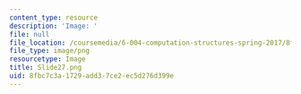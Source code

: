 ```yaml
---
content_type: resource
description: 'Image: '
file: null
file_location: /coursemedia/6-004-computation-structures-spring-2017/8fbc7c3a1729add37ce2ec5d276d399e_Slide27.png
file_type: image/png
resourcetype: Image
title: Slide27.png
uid: 8fbc7c3a-1729-add3-7ce2-ec5d276d399e
---
```

